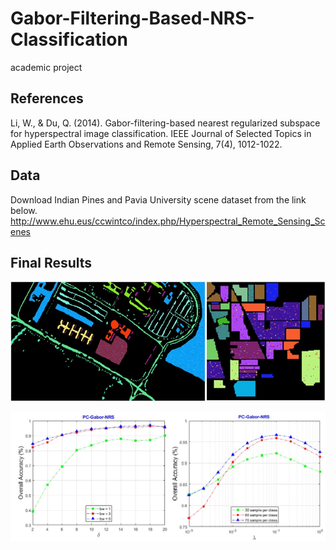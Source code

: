 # Gabor-Filtering-Based-NRS-Classification
academic project

## References
Li, W., & Du, Q. (2014). Gabor-filtering-based nearest regularized subspace for hyperspectral image classification. IEEE Journal of Selected Topics in Applied Earth Observations and Remote Sensing, 7(4), 1012-1022.‏

## Data
Download Indian Pines and Pavia University scene dataset from the link below.
http://www.ehu.eus/ccwintco/index.php/Hyperspectral_Remote_Sensing_Scenes

## Final Results

![Screenshot](Capture.jpg)


![Screenshot](Capture0.jpg)
